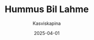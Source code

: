 ---
title: "Hummus Bil Lahme"
image: "https://vegaanibotti.lauravuo.me/2025/04/2025-04-01_small.png"
date: 2025-04-01
receipt_url: "https://kasviskapina.fi/reseptit/hummus-bil-lahme"
author: "Kasviskapina"
---
